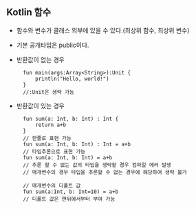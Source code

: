 ## Kotlin 함수
* 함수와 변수가 클래스 외부에 있을 수 있다.(최상위 함수, 최상위 변수)
* 기본 공개타입은 public이다.

* 반환값이 없는 경우
        
        fun main(args:Array<String>):Unit {
    	    println("Hello, world!")
        }
        //:Unit은 생략 가능
        
* 반환값이 있는 경우

        fun sum(a: Int, b: Int) : Int {
	        return a+b
        }
        // 한줄로 표현 가능
        fun sum(a: Int, b: Int) : Int = a+b
        // 타입추론으로 표현 가능
        fun sum(a: Int, b: Int) = a+b
        // 추론 할 수 없는 값의 타입을 생략할 경우 컴파일 에러 발생
        // 매개변수의 경우 타입을 추론할 수 없는 경우에 해당하여 생략 불가
        
        // 매개변수의 디폴트 값
        fun sum(a:Int, b: Int=10) = a+b
        // 디폴트 값은 맨뒤에서부터 부여 가능